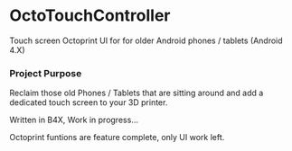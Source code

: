 # OctoTouchController
Touch screen Octoprint UI for for older Android phones / tablets (Android 4.X)

### Project Purpose
Reclaim those old Phones / Tablets that are sitting around and add a dedicated touch screen to your 3D printer.

Written in B4X, Work in progress... 

Octoprint funtions are feature complete, only UI work left.
